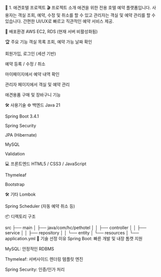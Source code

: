 🐶 1. 애견호텔 프로젝트
🎬 프로젝트 소개
애견을 위한 전용 호텔 예약 플랫폼입니다.
사용자는 객실 조회, 예약, 수정 및 취소를 할 수 있고 관리자는 객실 및 예약 관리를 할 수 있습니다.
간편한 UI/UX로 빠르고 직관적인 예약 서비스 제공.

🚀 배포환경
AWS EC2, RDS
(현재 서버 비활성화됨)

🏆 주요 기능
객실 목록 조회, 예약 가능 날짜 확인

회원가입, 로그인 (세션 기반)

예약 등록 / 수정 / 취소

마이페이지에서 예약 내역 확인

관리자 페이지에서 객실 및 예약 관리

애견용품 구매 및 장바구니 기능

🛠 사용기술
⚙️ 백엔드
Java 21

Spring Boot 3.4.1

Spring Security

JPA (Hibernate)

MySQL

Validation

💻 프론트엔드
HTML5 / CSS3 / JavaScript

Thymeleaf

Bootstrap

🛠 기타
Lombok

Spring Scheduler (자동 예약 취소 등)

📦 디렉토리 구조

src
├── main
│   ├── java/com/hc/pethotel
│   │   ├── controller
│   │   ├── service
│   │   ├── repository
│   │   └── entity
│   └── resources
│       └── application.yml
💾 기술 선정 이유
Spring Boot: 빠른 개발 및 내장 톰캣 지원

MySQL: 안정적인 RDBMS

Thymeleaf: 서버사이드 렌더링 템플릿 엔진

Spring Security: 인증/인가 처리

